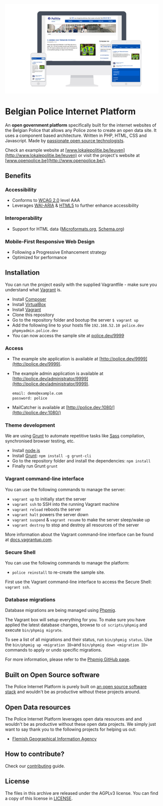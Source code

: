 ![Screenshot](screenshot.jpg)

# Belgian Police Internet Platform

An **open government platform** specifically built for the internet websites of the Belgian Police that allows any Police zone to create an open data site. It uses a component based architecture. Written in PHP, HTML, CSS and Javascript. Made by [passionate open source technologists](http://www.timble.net/about/).

Check an example website at [www.lokalepolitie.be/leuven](http://www.lokalepolitie.be/leuven) or visit the project's website at [www.openpolice.be](http://www.openpolice.be/).

## Benefits

### Accessibility

* Conforms to [WCAG 2.0](http://www.w3.org/TR/WCAG20/) level AAA
* Leverages [WAI-ARIA](http://www.w3.org/TR/wai-aria/) & [HTML5](http://www.w3.org/TR/html5/) to further enhance accessibility

### Interoperability

* Support for HTML data ([Microformats.org](http://www.microformats.org/), [Schema.org](http://www.schema.org/))

### Mobile-First Responsive Web Design

* Following a Progressive Enhancement strategy
* Optimized for performance

## Installation

You can run the project easily with the supplied Vagrantfile - make sure you understand what [Vagrant](http://vagrantup.com/) is.

* Install [Composer](http://getcomposer.org/doc/00-intro.md)
* Install [VirtualBox](http://www.virtualbox.org/)
* Install [Vagrant](http://www.vagrantup.com/downloads.html)
* Clone this repository
* Go to the repository folder and bootup the server
    ```$ vagrant up```
* Add the following line to your hosts file
    ```192.168.52.10 police.dev phpmyadmin.police.dev```
* You can now access the sample site at [police.dev/9999](http://police.dev/9999)

### Access

* The example site application is available at [http://police.dev/9999](http://police.dev/9999).
* The example admin application is available at [http://police.dev/administrator/9999](http://police.dev/administrator/9999).

    ```
    email: demo@example.com
    password: police
    ```
* MailCatcher is available at [http://police.dev:1080/](http://police.dev:1080/)

### Theme development

We are using [Grunt](http://gruntjs.com/) to automate repetitive tasks like [Sass](http://sass-lang.com/) compilation, synchronised browser testing, etc.

* Install [node.js](http://nodejs.org/)
* Install [Grunt](http://gruntjs.com/): ```npm install -g grunt-cli```
* Go to the repository folder and install the dependencies: ```npm install```
* Finally run Grunt ```grunt```

### Vagrant command-line interface

You can use the following commands to manage the server:

* ```vagrant up``` to initially start the server
* ```vagrant ssh``` to SSH into the running Vagrant machine
* ```vagrant reload``` reboots the server
* ```vagrant halt``` powers the server down
* ```vagrant suspend``` & ```vagrant resume``` to make the server sleep/wake up
* ```vagrant destroy``` to stop and destroy all resources of the server

More information about the Vagrant command-line interface can be found at [docs.vagrantup.com](http://docs.vagrantup.com/v2/cli/index.html).

### Secure Shell

You can use the following commands to manage the platform:

* ```police reinstall``` to re-create the sample site.

First use the Vagrant command-line interface to access the Secure Shell: ```vagrant ssh```.

### Database migrations

Database migrations are being managed using [Phpmig](https://github.com/davedevelopment/phpmig).

The Vagrant box will setup everything for you. To make sure you have applied the latest database changes, browse to ```cd scripts/phpmig``` and execute ```bin/phpmig migrate```.

To see a list of all migrations and their status, run ```bin/phpmig status```. Use the ```bin/phpmig up <migration ID>```and ```bin/phpmig down <migration ID>``` commands to apply or undo specific migrations.

For more information, please refer to the [Phpmig GitHub page](https://github.com/davedevelopment/phpmig).

## Built on Open Source software

The Police Internet Platform is purely built on [an open source software stack](http://www.openpolice.be/stack/) and wouldn't be as productive without these projects around.


## Open Data resources

The Police Internet Platform leverages open data resources and and wouldn't be as productive without these open data projects.
We simply just want to say thank you to the following projects for helping us out:

* [Flemish Geographical Information Agency](https://www.agiv.be/)


## How to contribute?

Check our [contributing](CONTRIBUTING.md) guide.


## License

The files in this archive are released under the AGPLv3 license. You can find a copy of this license in [LICENSE](LICENSE.md).
